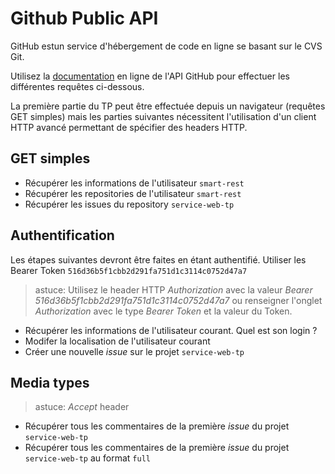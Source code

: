 # Github Public API

GitHub estun service d'hébergement de code en ligne se basant sur le CVS Git.

Utilisez la [documentation](https://developer.github.com/v3/) en ligne de l'API GitHub pour effectuer les différentes requêtes ci-dessous.

La première partie du TP peut être effectuée depuis un navigateur (requêtes GET simples) mais les parties suivantes nécessitent l'utilisation d'un client HTTP avancé permettant de spécifier des headers HTTP.

## GET simples

- Récupérer les informations de l'utilisateur `smart-rest`
- Récupérer les repositories de l'utilisateur `smart-rest`
- Récupérer les issues du repository `service-web-tp`

## Authentification

Les étapes suivantes devront être faites en étant authentifié. Utiliser les Bearer Token `516d36b5f1cbb2d291fa751d1c3114c0752d47a7`
> astuce: Utilisez le header HTTP *Authorization* avec la valeur *Bearer 516d36b5f1cbb2d291fa751d1c3114c0752d47a7* ou renseigner l'onglet *Authorization* avec le type *Bearer Token* et la valeur du Token.

- Récupérer les informations de l'utilisateur courant. Quel est son login ?
- Modifer la localisation de l'utilisateur courant
- Créer une nouvelle *issue* sur le projet `service-web-tp`

## Media types

> astuce: *Accept* header

- Récupérer tous les commentaires de la première *issue* du projet `service-web-tp`
- Récupérer tous les commentaires de la première *issue* du projet `service-web-tp` au format `full`
